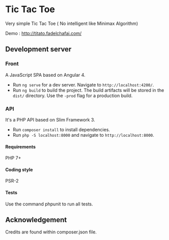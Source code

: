 # Tic Tac Toe

Very simple Tic Tac Toe ( No intelligent like Minimax Algorithm)

Demo :  http://titato.fadelchafai.com/

## Development server

### Front 
A JavaScript SPA based on Angular 4.
- Run `ng serve` for a dev server. Navigate to `http://localhost:4200/`. 
- Run `ng build` to build the project. The build artifacts will be stored in the `dist/` directory. Use the `-prod` flag for a production build.

### API 
It's a PHP API based on Slim Framework 3.
- Run `composer install` to install dependencies.
- Run `php -S localhost:8000` and navigate to `http://localhost:8000`. 

#### Requirements

PHP 7+

#### Coding style

PSR-2

#### Tests

Use the command phpunit to run all tests.


## Acknowledgement

Credits are found within composer.json file.

 
